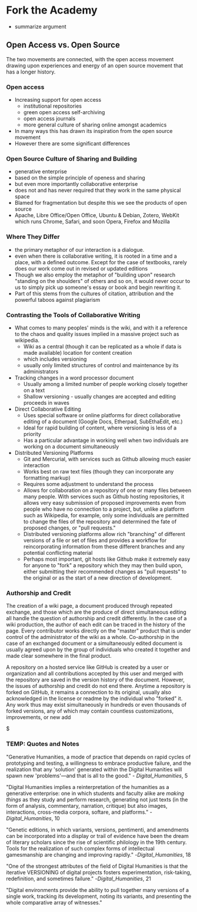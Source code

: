 Fork the Academy
================

* summarize argument

Open Access vs. Open Source 
----------------------------

The two movements are connected, with the open access movement drawing upon experiences and energy of an open source movement that has a longer history.

### Open access

* Increasing support for open access
	* institutional repositories
	* green open access self-archiving
	* open access journals
	* more general culture of sharing online amongst academics
* In many ways this has drawn its inspiration from the open source movement
* However there are some significant differences 

### Open Source Culture of Sharing and Building

* generative enterprise
* based on the simple principle of openess and sharing
* but even more importantly collaborative enterprise
* does not and has never required that they work in the same physical space
* Blamed for fragmentation but despite this we see the products of open source
* Apache, Libre Office/Open Office, Ubuntu & Debian, Zotero, WebKit which runs Chrome, Safari, and soon Opera, Firefox and Mozilla

### Where They Differ

* the primary metaphor of our interaction is a dialogue. 
* even when there is collaborative writing, it is rooted in a time and a place, with a defined outcome. Except for the case of textbooks, rarely does our work come out in revised or updated editions
* Though we also employ the metaphor of "building upon" research "standing on the shoulders" of others and so on, it would never occur to us to simply pick up someone's essay or book and begin rewriting it.
* Part of this stems from the cultures of citation, attribution and the powerful taboos against plagiarism 

### Contrasting the Tools of Collaborative Writing

* What comes to many peoples' minds is the wiki, and with it a reference to the chaos and quality issues implied in a massive project such as wikipedia.
	* Wiki as a central (though it can be replicated as a whole if data is made available) location for content creation 
	* which includes versioning
	* usually only limited structures of control and maintenance by its administrators
* Tracking changes in a word processor document
	* Usually among a limited number of people working closely together on a text
	* Shallow versioning - usually changes are accepted and editing proceeds in waves
* Direct Collaborative Editing
	* Uses special software or online platforms for direct collaborative editing of a document (Google Docs, Etherpad, SubEthaEdit, etc.)
	* Ideal for rapid building of content, where versioning is less of a priority
	* Has a particular advantage in working well when two individuals are working on a document simultaneously
* Distributed Versioning Platforms
	* Git and Mercurial, with services such as Github allowing much easier interaction
	* Works best on raw text files (though they can incorporate any formatting markup)
	* Requires some adjustment to understand the process
	* Allows for collaboration on a repository of one or many files between many people. With services such as Github hosting repositories, it allows very easy submission of proposed improvements even from people who have no connection to a project, but, unlike a platform such as Wikipedia, for example, only some individuals are permitted to change the files of the repository and determined the fate of proposed changes, or "pull requests."
	* Distributed versioning platforms allow rich "branching" of different versions of a file or set of files and provides a workflow for reincorporating information from these different branches and any potential conflicting material
	* Perhaps most important, git hosts like Github make it extremely easy for anyone to "fork" a repository which they may then build upon, either submitting their recommended changes as "pull requests" to the original or as the start of a new direction of development.

### Authorship and Credit

The creation of a wiki page, a document produced through repeated exchange, and those which are the produce of direct simultaneous editing all handle the question of authorship and credit differently. In the case of a wiki production, the author of each edit can be traced in the history of the page. Every contributor works directly on the "master" product that is under control of the administrator of the wiki as a whole. Co-authorship in the case of an exchanged document or a simultaneously edited document is usually agreed upon by the group of individuals who created it together and made clear somewhere in the final product.

A repository on a hosted service like GitHub is created by a user or organization and all contributions accepted by this user and merged with the repository are saved in the version history of the document. However, the issues of authorship and credit do not end there. Anytime a repository is forked on GitHub, it remains a connection to its original, usually also acknowledged in the license or readme by the individual who "forked" it. Any work thus may exist simultaneously in hundreds or even thousands of forked versions, any of which may contain countless customizations, improvements, or new add

$$$$$$$$$$$$$$$$$$$$$$$$$
	


### TEMP: Quotes and Notes

"Generative Humanities, a mode of practice that depends on rapid cycles of prototyping and testing, a willingness to embrace productive failure, and the realization that any 'solution' generated within the Digital Humanities will spawn new 'problems'—and that is all to the good." - *Digital_Humanities*, 5

"Digital Humanities implies a reinterpretation of the humanities as a generative enterprise: one in which students and faculty alike are *making things* as they study and perform research, generating not just texts (in the form of analysis, commentary, narration, critique) but also images, interactions, cross-media corpora, softare, and platforms." -*Digital_Humanities*, 10

"Genetic editions, in which variants, versions, pentimenti, and amendments can be incorporated into a display or trail of evidence have been the dream of literary scholars since the rise of scientific philology in the 19th century. Tools for the realization of such complex forms of intellectual gamesmanship are changing and improving rapidly." -*Digital_Humanities*, 18

"One of the strongest attributes of the field of Digital Humanities is that the iterative VERSIONING of digital projects fosters experimentation, risk-taking, redefinition, and sometimes failure." -*Digital_Humanities*, 21

"Digital environments provide the ability to pull together many versions of a single work, tracking its development, noting its variants, and presenting the whole comparative array of witnesses."

